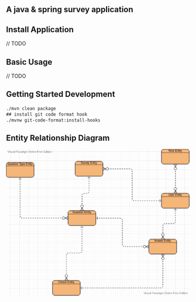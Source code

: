 ## A java & spring survey application 

## Install Application
// TODO

## Basic Usage
// TODO

## Getting Started Development
```shell
./mvn clean package 
## install git code format hook
./mvnw git-code-format:install-hooks
```
## Entity Relationship Diagram

![image info](./docs/entity_relationship_diagram.jpg)
